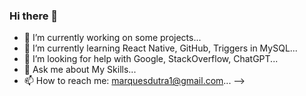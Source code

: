 ### Hi there 👋


- 🔭 I’m currently working on some projects...
- 🌱 I’m currently learning React Native, GitHub, Triggers in MySQL...
- 🤔 I’m looking for help with Google, StackOverflow, ChatGPT...
- 💬 Ask me about My Skills...
- 📫 How to reach me: marquesdutra1@gmail.com...
-->

